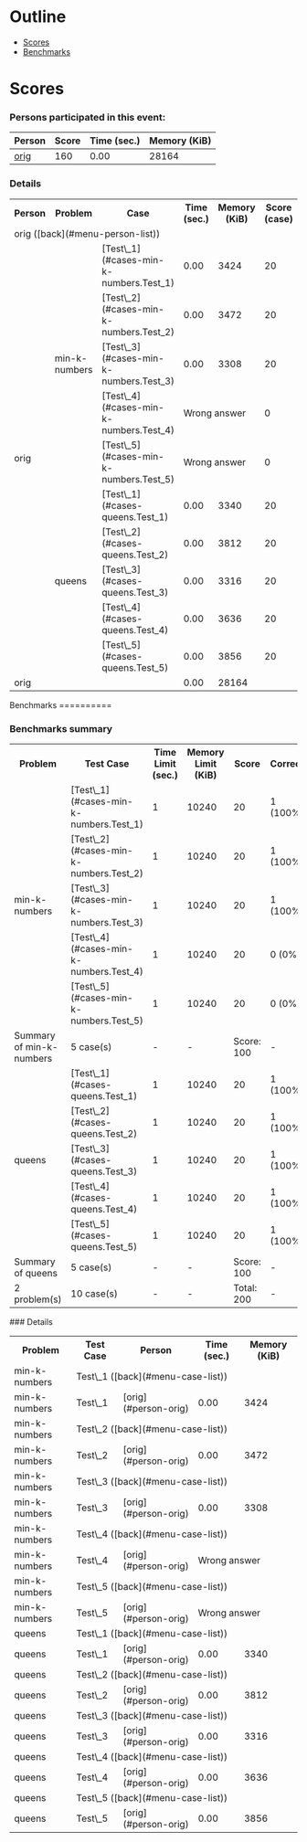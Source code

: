 Outline
=======

-   [Scores](#menu-person-list)
-   [Benchmarks](#menu-case-list)

<a name="menu-person-list"></a>
Scores
======

### Persons participated in this event:

| Person               | Score | Time (sec.) | Memory (KiB) |
|----------------------|-------|-------------|--------------|
| [orig](#person-orig) | 160   | 0.00        | 28164        |

### Details

<table>
<tr>
<th rowspan="1" colspan="1" class>
Person
</th>
<th rowspan="1" colspan="1" class>
Problem
</th>
<th rowspan="1" colspan="1" class>
Case
</th>
<th rowspan="1" colspan="1" class>
Time (sec.)
</th>
<th rowspan="1" colspan="1" class>
Memory (KiB)
</th>
<th rowspan="1" colspan="1" class>
Score (case)
</th>
<th rowspan="1" colspan="1" class>
Score (problem)
</th>
</tr>
<tr>
<td rowspan="1" colspan="7" class="person-start">
<a name="person-orig"></a>orig ([back](#menu-person-list))
</td>
</tr>
<tr>
<td rowspan="10" colspan="1" class>
orig
</td>
<td rowspan="5" colspan="1" class>
min-k-numbers
</td>
<td rowspan="1" colspan="1" class>
[Test\_1](#cases-min-k-numbers.Test_1)
</td>
<td rowspan="1" colspan="1" class="correct">
0.00
</td>
<td rowspan="1" colspan="1" class="correct">
3424
</td>
<td rowspan="1" colspan="1" class="correct">
20
</td>
<td rowspan="5" colspan="1" class>
60
</td>
</tr>
<tr>
<td rowspan="1" colspan="1" class>
[Test\_2](#cases-min-k-numbers.Test_2)
</td>
<td rowspan="1" colspan="1" class="correct">
0.00
</td>
<td rowspan="1" colspan="1" class="correct">
3472
</td>
<td rowspan="1" colspan="1" class="correct">
20
</td>
</tr>
<tr>
<td rowspan="1" colspan="1" class>
[Test\_3](#cases-min-k-numbers.Test_3)
</td>
<td rowspan="1" colspan="1" class="correct">
0.00
</td>
<td rowspan="1" colspan="1" class="correct">
3308
</td>
<td rowspan="1" colspan="1" class="correct">
20
</td>
</tr>
<tr>
<td rowspan="1" colspan="1" class>
[Test\_4](#cases-min-k-numbers.Test_4)
</td>
<td rowspan="1" colspan="2" class="wrong">
Wrong answer
</td>
<td rowspan="1" colspan="1" class="wrong">
0
</td>
</tr>
<tr>
<td rowspan="1" colspan="1" class>
[Test\_5](#cases-min-k-numbers.Test_5)
</td>
<td rowspan="1" colspan="2" class="wrong">
Wrong answer
</td>
<td rowspan="1" colspan="1" class="wrong">
0
</td>
</tr>
<tr>
<td rowspan="5" colspan="1" class>
queens
</td>
<td rowspan="1" colspan="1" class>
[Test\_1](#cases-queens.Test_1)
</td>
<td rowspan="1" colspan="1" class="correct">
0.00
</td>
<td rowspan="1" colspan="1" class="correct">
3340
</td>
<td rowspan="1" colspan="1" class="correct">
20
</td>
<td rowspan="5" colspan="1" class>
100
</td>
</tr>
<tr>
<td rowspan="1" colspan="1" class>
[Test\_2](#cases-queens.Test_2)
</td>
<td rowspan="1" colspan="1" class="correct">
0.00
</td>
<td rowspan="1" colspan="1" class="correct">
3812
</td>
<td rowspan="1" colspan="1" class="correct">
20
</td>
</tr>
<tr>
<td rowspan="1" colspan="1" class>
[Test\_3](#cases-queens.Test_3)
</td>
<td rowspan="1" colspan="1" class="correct">
0.00
</td>
<td rowspan="1" colspan="1" class="correct">
3316
</td>
<td rowspan="1" colspan="1" class="correct">
20
</td>
</tr>
<tr>
<td rowspan="1" colspan="1" class>
[Test\_4](#cases-queens.Test_4)
</td>
<td rowspan="1" colspan="1" class="correct">
0.00
</td>
<td rowspan="1" colspan="1" class="correct">
3636
</td>
<td rowspan="1" colspan="1" class="correct">
20
</td>
</tr>
<tr>
<td rowspan="1" colspan="1" class>
[Test\_5](#cases-queens.Test_5)
</td>
<td rowspan="1" colspan="1" class="correct">
0.00
</td>
<td rowspan="1" colspan="1" class="correct">
3856
</td>
<td rowspan="1" colspan="1" class="correct">
20
</td>
</tr>
<tr>
<td rowspan="1" colspan="1" class="person-summary">
orig
</td>
<td rowspan="1" colspan="2" class="person-summary">
 
</td>
<td rowspan="1" colspan="1" class="person-summary">
0.00
</td>
<td rowspan="1" colspan="1" class="person-summary">
28164
</td>
<td rowspan="1" colspan="1" class="person-summary">
 
</td>
<td rowspan="1" colspan="1" class="person-summary">
160
</td>
</tr>
</table>
<a name="menu-case-list"></a>
Benchmarks
==========

### Benchmarks summary

<table>
<tr>
<th rowspan="1" colspan="1" class>
Problem
</th>
<th rowspan="1" colspan="1" class>
Test Case
</th>
<th rowspan="1" colspan="1" class>
Time Limit (sec.)
</th>
<th rowspan="1" colspan="1" class>
Memory Limit (KiB)
</th>
<th rowspan="1" colspan="1" class>
Score
</th>
<th rowspan="1" colspan="1" class>
Correct
</th>
<th rowspan="1" colspan="1" class>
Wrong
</th>
<th rowspan="1" colspan="1" class>
Error
</th>
<th rowspan="1" colspan="1" class>
Missing
</th>
<th rowspan="1" colspan="1" class>
Other
</th>
</tr>
<tr>
<td rowspan="5" colspan="1" class>
min-k-numbers
</td>
<td rowspan="1" colspan="1" class>
[Test\_1](#cases-min-k-numbers.Test_1)
</td>
<td rowspan="1" colspan="1" class>
1
</td>
<td rowspan="1" colspan="1" class>
10240
</td>
<td rowspan="1" colspan="1" class>
20
</td>
<td rowspan="1" colspan="1" class>
1 (100%)
</td>
<td rowspan="1" colspan="1" class>
-
</td>
<td rowspan="1" colspan="1" class>
-
</td>
<td rowspan="1" colspan="1" class>
-
</td>
<td rowspan="1" colspan="1" class>
-
</td>
</tr>
<tr>
<td rowspan="1" colspan="1" class>
[Test\_2](#cases-min-k-numbers.Test_2)
</td>
<td rowspan="1" colspan="1" class>
1
</td>
<td rowspan="1" colspan="1" class>
10240
</td>
<td rowspan="1" colspan="1" class>
20
</td>
<td rowspan="1" colspan="1" class>
1 (100%)
</td>
<td rowspan="1" colspan="1" class>
-
</td>
<td rowspan="1" colspan="1" class>
-
</td>
<td rowspan="1" colspan="1" class>
-
</td>
<td rowspan="1" colspan="1" class>
-
</td>
</tr>
<tr>
<td rowspan="1" colspan="1" class>
[Test\_3](#cases-min-k-numbers.Test_3)
</td>
<td rowspan="1" colspan="1" class>
1
</td>
<td rowspan="1" colspan="1" class>
10240
</td>
<td rowspan="1" colspan="1" class>
20
</td>
<td rowspan="1" colspan="1" class>
1 (100%)
</td>
<td rowspan="1" colspan="1" class>
-
</td>
<td rowspan="1" colspan="1" class>
-
</td>
<td rowspan="1" colspan="1" class>
-
</td>
<td rowspan="1" colspan="1" class>
-
</td>
</tr>
<tr>
<td rowspan="1" colspan="1" class>
[Test\_4](#cases-min-k-numbers.Test_4)
</td>
<td rowspan="1" colspan="1" class>
1
</td>
<td rowspan="1" colspan="1" class>
10240
</td>
<td rowspan="1" colspan="1" class>
20
</td>
<td rowspan="1" colspan="1" class="needs-attention">
0 (0%)
</td>
<td rowspan="1" colspan="1" class>
1 (100%)
</td>
<td rowspan="1" colspan="1" class>
-
</td>
<td rowspan="1" colspan="1" class>
-
</td>
<td rowspan="1" colspan="1" class>
-
</td>
</tr>
<tr>
<td rowspan="1" colspan="1" class>
[Test\_5](#cases-min-k-numbers.Test_5)
</td>
<td rowspan="1" colspan="1" class>
1
</td>
<td rowspan="1" colspan="1" class>
10240
</td>
<td rowspan="1" colspan="1" class>
20
</td>
<td rowspan="1" colspan="1" class="needs-attention">
0 (0%)
</td>
<td rowspan="1" colspan="1" class>
1 (100%)
</td>
<td rowspan="1" colspan="1" class>
-
</td>
<td rowspan="1" colspan="1" class>
-
</td>
<td rowspan="1" colspan="1" class>
-
</td>
</tr>
<tr>
<td rowspan="1" colspan="1" class="summary-a">
Summary of min-k-numbers
</td>
<td rowspan="1" colspan="1" class="summary-a">
5 case(s)
</td>
<td rowspan="1" colspan="1" class="summary-a">
-
</td>
<td rowspan="1" colspan="1" class="summary-a">
-
</td>
<td rowspan="1" colspan="1" class="summary-a">
Score: 100
</td>
<td rowspan="1" colspan="5" class="summary-a">
-
</td>
</tr>
<tr>
<td rowspan="5" colspan="1" class>
queens
</td>
<td rowspan="1" colspan="1" class>
[Test\_1](#cases-queens.Test_1)
</td>
<td rowspan="1" colspan="1" class>
1
</td>
<td rowspan="1" colspan="1" class>
10240
</td>
<td rowspan="1" colspan="1" class>
20
</td>
<td rowspan="1" colspan="1" class>
1 (100%)
</td>
<td rowspan="1" colspan="1" class>
-
</td>
<td rowspan="1" colspan="1" class>
-
</td>
<td rowspan="1" colspan="1" class>
-
</td>
<td rowspan="1" colspan="1" class>
-
</td>
</tr>
<tr>
<td rowspan="1" colspan="1" class>
[Test\_2](#cases-queens.Test_2)
</td>
<td rowspan="1" colspan="1" class>
1
</td>
<td rowspan="1" colspan="1" class>
10240
</td>
<td rowspan="1" colspan="1" class>
20
</td>
<td rowspan="1" colspan="1" class>
1 (100%)
</td>
<td rowspan="1" colspan="1" class>
-
</td>
<td rowspan="1" colspan="1" class>
-
</td>
<td rowspan="1" colspan="1" class>
-
</td>
<td rowspan="1" colspan="1" class>
-
</td>
</tr>
<tr>
<td rowspan="1" colspan="1" class>
[Test\_3](#cases-queens.Test_3)
</td>
<td rowspan="1" colspan="1" class>
1
</td>
<td rowspan="1" colspan="1" class>
10240
</td>
<td rowspan="1" colspan="1" class>
20
</td>
<td rowspan="1" colspan="1" class>
1 (100%)
</td>
<td rowspan="1" colspan="1" class>
-
</td>
<td rowspan="1" colspan="1" class>
-
</td>
<td rowspan="1" colspan="1" class>
-
</td>
<td rowspan="1" colspan="1" class>
-
</td>
</tr>
<tr>
<td rowspan="1" colspan="1" class>
[Test\_4](#cases-queens.Test_4)
</td>
<td rowspan="1" colspan="1" class>
1
</td>
<td rowspan="1" colspan="1" class>
10240
</td>
<td rowspan="1" colspan="1" class>
20
</td>
<td rowspan="1" colspan="1" class>
1 (100%)
</td>
<td rowspan="1" colspan="1" class>
-
</td>
<td rowspan="1" colspan="1" class>
-
</td>
<td rowspan="1" colspan="1" class>
-
</td>
<td rowspan="1" colspan="1" class>
-
</td>
</tr>
<tr>
<td rowspan="1" colspan="1" class>
[Test\_5](#cases-queens.Test_5)
</td>
<td rowspan="1" colspan="1" class>
1
</td>
<td rowspan="1" colspan="1" class>
10240
</td>
<td rowspan="1" colspan="1" class>
20
</td>
<td rowspan="1" colspan="1" class>
1 (100%)
</td>
<td rowspan="1" colspan="1" class>
-
</td>
<td rowspan="1" colspan="1" class>
-
</td>
<td rowspan="1" colspan="1" class>
-
</td>
<td rowspan="1" colspan="1" class>
-
</td>
</tr>
<tr>
<td rowspan="1" colspan="1" class="summary-a">
Summary of queens
</td>
<td rowspan="1" colspan="1" class="summary-a">
5 case(s)
</td>
<td rowspan="1" colspan="1" class="summary-a">
-
</td>
<td rowspan="1" colspan="1" class="summary-a">
-
</td>
<td rowspan="1" colspan="1" class="summary-a">
Score: 100
</td>
<td rowspan="1" colspan="5" class="summary-a">
-
</td>
</tr>
<tr>
<td rowspan="1" colspan="1" class="summary-b">
2 problem(s)
</td>
<td rowspan="1" colspan="1" class="summary-b">
10 case(s)
</td>
<td rowspan="1" colspan="1" class="summary-b">
-
</td>
<td rowspan="1" colspan="1" class="summary-b">
-
</td>
<td rowspan="1" colspan="1" class="summary-b">
Total: 200
</td>
<td rowspan="1" colspan="5" class="summary-b">
-
</td>
</tr>
</table>
### Details

<table>
<tr>
<th rowspan="1" colspan="1" class>
Problem
</th>
<th rowspan="1" colspan="1" class>
Test Case
</th>
<th rowspan="1" colspan="1" class>
Person
</th>
<th rowspan="1" colspan="1" class>
Time (sec.)
</th>
<th rowspan="1" colspan="1" class>
Memory (KiB)
</th>
</tr>
<tr>
<td rowspan="1" colspan="1" class="person-start">
<a name="cases-min-k-numbers.Test_1"></a>min-k-numbers
</td>
<td rowspan="1" colspan="4" class="person-start">
Test\_1 ([back](#menu-case-list))
</td>
</tr>
<tr>
<td rowspan="1" colspan="1" class>
min-k-numbers
</td>
<td rowspan="1" colspan="1" class>
Test\_1
</td>
<td rowspan="1" colspan="1" class>
[orig](#person-orig)
</td>
<td rowspan="1" colspan="1" class="correct">
0.00
</td>
<td rowspan="1" colspan="1" class="correct">
3424
</td>
</tr>
<tr>
<td rowspan="1" colspan="1" class="person-start">
<a name="cases-min-k-numbers.Test_2"></a>min-k-numbers
</td>
<td rowspan="1" colspan="4" class="person-start">
Test\_2 ([back](#menu-case-list))
</td>
</tr>
<tr>
<td rowspan="1" colspan="1" class>
min-k-numbers
</td>
<td rowspan="1" colspan="1" class>
Test\_2
</td>
<td rowspan="1" colspan="1" class>
[orig](#person-orig)
</td>
<td rowspan="1" colspan="1" class="correct">
0.00
</td>
<td rowspan="1" colspan="1" class="correct">
3472
</td>
</tr>
<tr>
<td rowspan="1" colspan="1" class="person-start">
<a name="cases-min-k-numbers.Test_3"></a>min-k-numbers
</td>
<td rowspan="1" colspan="4" class="person-start">
Test\_3 ([back](#menu-case-list))
</td>
</tr>
<tr>
<td rowspan="1" colspan="1" class>
min-k-numbers
</td>
<td rowspan="1" colspan="1" class>
Test\_3
</td>
<td rowspan="1" colspan="1" class>
[orig](#person-orig)
</td>
<td rowspan="1" colspan="1" class="correct">
0.00
</td>
<td rowspan="1" colspan="1" class="correct">
3308
</td>
</tr>
<tr>
<td rowspan="1" colspan="1" class="person-start">
<a name="cases-min-k-numbers.Test_4"></a>min-k-numbers
</td>
<td rowspan="1" colspan="4" class="person-start">
Test\_4 ([back](#menu-case-list))
</td>
</tr>
<tr>
<td rowspan="1" colspan="1" class>
min-k-numbers
</td>
<td rowspan="1" colspan="1" class>
Test\_4
</td>
<td rowspan="1" colspan="1" class>
[orig](#person-orig)
</td>
<td rowspan="1" colspan="2" class="wrong">
Wrong answer
</td>
</tr>
<tr>
<td rowspan="1" colspan="1" class="person-start">
<a name="cases-min-k-numbers.Test_5"></a>min-k-numbers
</td>
<td rowspan="1" colspan="4" class="person-start">
Test\_5 ([back](#menu-case-list))
</td>
</tr>
<tr>
<td rowspan="1" colspan="1" class>
min-k-numbers
</td>
<td rowspan="1" colspan="1" class>
Test\_5
</td>
<td rowspan="1" colspan="1" class>
[orig](#person-orig)
</td>
<td rowspan="1" colspan="2" class="wrong">
Wrong answer
</td>
</tr>
<tr>
<td rowspan="1" colspan="1" class="person-start">
<a name="cases-queens.Test_1"></a>queens
</td>
<td rowspan="1" colspan="4" class="person-start">
Test\_1 ([back](#menu-case-list))
</td>
</tr>
<tr>
<td rowspan="1" colspan="1" class>
queens
</td>
<td rowspan="1" colspan="1" class>
Test\_1
</td>
<td rowspan="1" colspan="1" class>
[orig](#person-orig)
</td>
<td rowspan="1" colspan="1" class="correct">
0.00
</td>
<td rowspan="1" colspan="1" class="correct">
3340
</td>
</tr>
<tr>
<td rowspan="1" colspan="1" class="person-start">
<a name="cases-queens.Test_2"></a>queens
</td>
<td rowspan="1" colspan="4" class="person-start">
Test\_2 ([back](#menu-case-list))
</td>
</tr>
<tr>
<td rowspan="1" colspan="1" class>
queens
</td>
<td rowspan="1" colspan="1" class>
Test\_2
</td>
<td rowspan="1" colspan="1" class>
[orig](#person-orig)
</td>
<td rowspan="1" colspan="1" class="correct">
0.00
</td>
<td rowspan="1" colspan="1" class="correct">
3812
</td>
</tr>
<tr>
<td rowspan="1" colspan="1" class="person-start">
<a name="cases-queens.Test_3"></a>queens
</td>
<td rowspan="1" colspan="4" class="person-start">
Test\_3 ([back](#menu-case-list))
</td>
</tr>
<tr>
<td rowspan="1" colspan="1" class>
queens
</td>
<td rowspan="1" colspan="1" class>
Test\_3
</td>
<td rowspan="1" colspan="1" class>
[orig](#person-orig)
</td>
<td rowspan="1" colspan="1" class="correct">
0.00
</td>
<td rowspan="1" colspan="1" class="correct">
3316
</td>
</tr>
<tr>
<td rowspan="1" colspan="1" class="person-start">
<a name="cases-queens.Test_4"></a>queens
</td>
<td rowspan="1" colspan="4" class="person-start">
Test\_4 ([back](#menu-case-list))
</td>
</tr>
<tr>
<td rowspan="1" colspan="1" class>
queens
</td>
<td rowspan="1" colspan="1" class>
Test\_4
</td>
<td rowspan="1" colspan="1" class>
[orig](#person-orig)
</td>
<td rowspan="1" colspan="1" class="correct">
0.00
</td>
<td rowspan="1" colspan="1" class="correct">
3636
</td>
</tr>
<tr>
<td rowspan="1" colspan="1" class="person-start">
<a name="cases-queens.Test_5"></a>queens
</td>
<td rowspan="1" colspan="4" class="person-start">
Test\_5 ([back](#menu-case-list))
</td>
</tr>
<tr>
<td rowspan="1" colspan="1" class>
queens
</td>
<td rowspan="1" colspan="1" class>
Test\_5
</td>
<td rowspan="1" colspan="1" class>
[orig](#person-orig)
</td>
<td rowspan="1" colspan="1" class="correct">
0.00
</td>
<td rowspan="1" colspan="1" class="correct">
3856
</td>
</tr>
</table>
